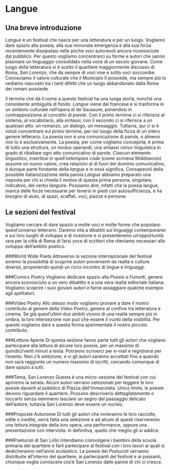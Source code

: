 <h1 class="main-title">Langue</h1>

Una breve introduzione
----------------------

*Langue* è un festival che nasce per una letteratura e per un luogo. Vogliamo dare spazio alla poesia, alla sua rinnovata emergenza e alla sua forza recentemente dissipatasi nelle poche voci autorevoli ancora riconosciute dal pubblico. Per questo vogliamo concentrarci su forme e autori che sanno plasmare un linguaggio consolidato nella voce di un secolo giovane. Come luogo della letteratura si è scelto il quartiere maggiormente discusso di Roma, *San Lorenzo*, che da sempre di voci vive e sotto voci soccombe. Conosciamo il valore culturale che il Municipio II possiede, ma sempre più lo vediamo nascosto tra i tanti difetti che un luogo abbandonato dalla Roma dei romani possiede.

Il termine che dà il nome a questo festival ha una lunga storia, nonché una consistente ambiguità di fondo. *Langue* viene dal francese e si trasforma in un simbolo culturale nell’opera di de Saussure, ponendosi in contrapposizione al concetto di *parole*. Con il primo termine ci si riferisce al sistema, al vocabolario, alla sintassi; con il secondo ci si riferisce a un qualsiasi atto: un romanzo, un dialogo, un messaggio. Tuttavia, qui ci si è voluti concentrare sul primo termine, per noi luogo della forza di un intero genere letterario.  La poesia non è una comunicazione di parole, o almeno non lo è esclusivamente. La poesia, per come vogliamo concepirla, è prima di tutto una struttura, un modus operandi, una sintassi visivo-linguistica in grado di ribaltare ogni atto comunicativo di parole. Ciascun elemento linguistico, inseritosi in quell’*extempore code* (come scriveva Widdowson) assume un nuovo valore,  crea relazioni al di fuori del dominio comunicativo,  è dunque parte fondante della *langue* e in essa significa.
Consapevoli della possibile italianizzazione della parola *Langue* abbiamo preparato una risposta per chi si chieda il motivo di questa prima persona, singolare, indicativo, del verbo *languire*. Possiamo dire, infatti che la poesia langue, manca delle forze necessarie per tenersi in piedi con autosufficienza, e ha bisogno di aiuto, di spazi, scaffali, voci, piazze e persone.

Le sezioni del festival
-----------------------

Vogliamo cercare di dare spazio a molte voci e molte forme che popolano quest’universo letterario. Daremo vita a dibattiti sui linguaggi contemporanei e sui loro luoghi di sviluppo e di ricezione e vi presenteremo un’opportunità rara per la città di Roma di farsi voce di scrittori che riteniamo necessari allo sviluppo dell’ambito poetico.

###World Wide Poets
Attraverso la sezione internazionale del festival avremo la possibilità di scoprire autori provenienti da realtà e culture diverse, proponendo quindi un ricco incontro di lingue e linguaggi.

###Comics Poetry
Vogliamo dedicare spazio alla *Poesia a Fumetti*, genere ancora sconosciuto a un vero dibattito e a una vera realtà editoriale italiana. Vogliamo scoprire i suoi giovani autori e farne assaggiare qualche esempio agli spettatori.

###Video Poetry
Allo stesso modo vogliamo provare a dare il nostro contributo al genere della *Video Poetry*, genere al confine tra letteratura e cinema. Se già quest’ultimi due ambiti vivono di una realtà sempre più in ombra, la loro intersezione non può che essere il vuoto della visibilità. Per questo vogliamo dare a questa forma sperimentale il nostro piccolo contributo.

###Letture Aperte
Di questa sezione fanno parte tutti gli autori che vogliano partecipare alla lettura di alcune loro poesie, per un massimo di quindici/venti minuti a testa. Potranno scriverci per e-mail e registrarsi per l’evento. Non c’è selezione, e vi gli autori saranno accettati fino a quando non sarà raggiunto un numero massimo di iscritti, cercando comunque di dare spazio a tutti.

###Tema, San Lorenzo
Questa è una micro-sezione del festival con cui apriremo la serata. Alcuni autori verrano selezionati per leggere le loro poesie davanti al pubblico di Piazza dell’Immacolata. Unico limite, le poesie devono riguardare il quartiere. Possono descriverlo dettagliatamente o toccarlo senza nemmeno lasciare un segno del passaggio delicato dell’autore, tuttavia San Lorenzo deve essere un nucleo.

###Proposte Autonome
Di tutti gli autori che invieranno le loro raccolte, edite o inedite, verrà fatta una selezione e ad alcuni di questi riserveremo una lettura integrale della loro opera, una performance, oppure una presentazione con intervista: in definitiva, quello che meglio gli si addice.

###Poetucoli di San Lollo
Intendiamo coinvolgere i bambini della scuola primaria del quartiere e farli partecipare al festival con i loro lavori ai quali si dedicheranno nell’anno scolastico. Le poesie dei *Poetucoli* verranno distribuite all’interno del quartiere, ai partecipanti del festival e ai passanti, chiunque voglia conoscere cos’è San Lorenzo dalle parole di chi ci cresce.
